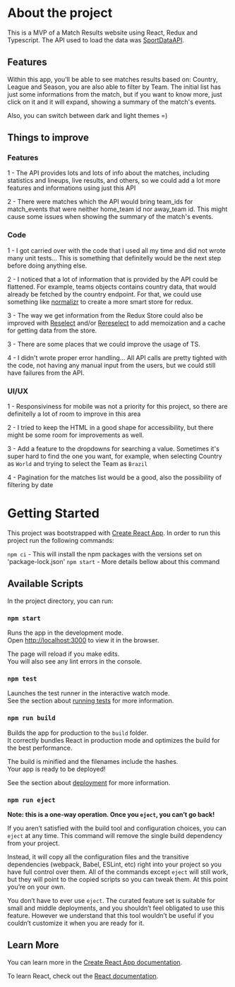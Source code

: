 # About the project

This is a MVP of a Match Results website using React, Redux and Typescript. The API used to load the data was [SportDataAPI](https://app.sportdataapi.com/documentation).

## Features

Within this app, you'll be able to see matches results based on: Country, League and Season, you are also able to filter by Team.
The initial list has just some informations from the match, but if you want to know more, just click on it and it will expand, showing a summary of the match's events.

Also, you can switch between dark and light themes =)

## Things to improve
### Features

1 - The API provides lots and lots of info about the matches, including statistics and lineups, live results, and others, so we could add a lot more features and informations using just this API

2 - There were matches which the API would bring team_ids for match_events that were neither home_team id nor away_team id. This might cause some issues when showing the summary of the match's events.

### Code

1 - I got carried over with the code that I used all my time and did not wrote many unit tests... This is something that definitelly would be the next step before doing anything else.

2 - I noticed that a lot of information that is provided by the API could be flattened. For example, teams objects contains country data, that would already be fetched by the country endpoint. For that, we could use something like [normalizr](https://github.com/paularmstrong/normalizr) to create a more smart store for redux.

3 - The way we get information from the Redux Store could also be improved with [Reselect](https://github.com/reduxjs/reselect) and/or [Rereselect](https://github.com/toomuchdesign/re-reselect) to add memoization and a cache for getting data from the store.

3 - There are some places that we could improve the usage of TS.

4 - I didn't wrote proper error handling... All API calls are pretty tighted with the code, not having any manual input from the users, but we could still have failures from the API.

### UI/UX

1 - Responsiviness for mobile was not a priority for this project, so there are definitelly a lot of room to improve in this area

2 - I tried to keep the HTML in a good shape for accessibility, but there might be some room for improvements as well.

3 - Add a feature to the dropdowns for searching a value. Sometimes it's super hard to find the one you want, for example, when selecting Country as `World` and trying to select the Team as `Brazil`

4 - Pagination for the matches list would be a good, also the possibility of filtering by date


# Getting Started

This project was bootstrapped with [Create React App](https://github.com/facebook/create-react-app).
In order to run this project run the following commands:

`npm ci` - This will install the npm packages with the versions set on 'package-lock.json'
`npm start` - More details bellow about this command

## Available Scripts

In the project directory, you can run:

### `npm start`

Runs the app in the development mode.\
Open [http://localhost:3000](http://localhost:3000) to view it in the browser.

The page will reload if you make edits.\
You will also see any lint errors in the console.

### `npm test`

Launches the test runner in the interactive watch mode.\
See the section about [running tests](https://facebook.github.io/create-react-app/docs/running-tests) for more information.

### `npm run build`

Builds the app for production to the `build` folder.\
It correctly bundles React in production mode and optimizes the build for the best performance.

The build is minified and the filenames include the hashes.\
Your app is ready to be deployed!

See the section about [deployment](https://facebook.github.io/create-react-app/docs/deployment) for more information.

### `npm run eject`

**Note: this is a one-way operation. Once you `eject`, you can’t go back!**

If you aren’t satisfied with the build tool and configuration choices, you can `eject` at any time. This command will remove the single build dependency from your project.

Instead, it will copy all the configuration files and the transitive dependencies (webpack, Babel, ESLint, etc) right into your project so you have full control over them. All of the commands except `eject` will still work, but they will point to the copied scripts so you can tweak them. At this point you’re on your own.

You don’t have to ever use `eject`. The curated feature set is suitable for small and middle deployments, and you shouldn’t feel obligated to use this feature. However we understand that this tool wouldn’t be useful if you couldn’t customize it when you are ready for it.

## Learn More

You can learn more in the [Create React App documentation](https://facebook.github.io/create-react-app/docs/getting-started).

To learn React, check out the [React documentation](https://reactjs.org/).
